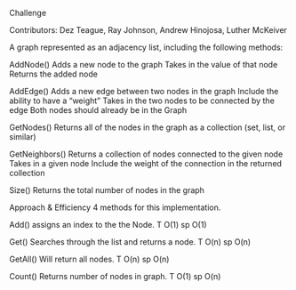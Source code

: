 Challenge

Contributors:
Dez Teague, Ray Johnson, Andrew Hinojosa, Luther McKeiver

A graph represented as an adjacency list, including the following methods:

AddNode()
Adds a new node to the graph
Takes in the value of that node
Returns the added node

AddEdge()
Adds a new edge between two nodes in the graph
Include the ability to have a “weight”
Takes in the two nodes to be connected by the edge
Both nodes should already be in the Graph

GetNodes()
Returns all of the nodes in the graph as a collection (set, list, or similar)

GetNeighbors()
Returns a collection of nodes connected to the given node
Takes in a given node
Include the weight of the connection in the returned collection

Size()
Returns the total number of nodes in the graph

Approach & Efficiency
4 methods for this implementation.

Add() assigns an index to the the Node. T O(1) sp O(1)

Get() Searches through the list and returns a node. T O(n) sp O(n)

GetAll() Will return all nodes. T O(n) sp O(n)

Count() Returns number of nodes in graph. T O(1) sp O(n)
